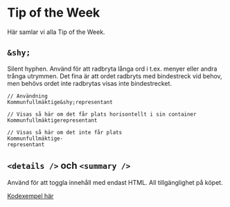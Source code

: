 # Tip of the Week

Här samlar vi alla Tip of the Week.

## `&shy;`

Silent hyphen. Använd för att radbryta långa ord i t.ex. menyer eller andra trånga utrymmen. Det fina är att ordet radbryts med bindestreck vid behov, men behövs ordet inte radbrytas visas inte bindestrecket.

```
// Användning
Kommunfullmäktige&shy;representant

// Visas så här om det får plats horisontellt i sin container
Kommunfullmäktigerepresentant

// Visas så här om det inte får plats
Kommunfullmäktige-
representant
```

## `<details />` och `<summary />`

Använd för att toggla innehåll med endast HTML. All tillgänglighet på köpet.

[Kodexempel här](https://codepen.io/mikaeln/pen/KKRXqEv)
